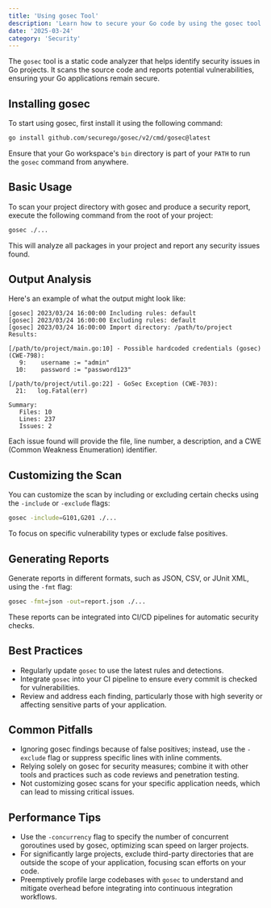 ```yaml
---
title: 'Using gosec Tool'
description: 'Learn how to secure your Go code by using the gosec tool to find common vulnerabilities.'
date: '2025-03-24'
category: 'Security'
---
```


The `gosec` tool is a static code analyzer that helps identify security issues in Go projects. It scans the source code and reports potential vulnerabilities, ensuring your Go applications remain secure.

## Installing gosec

To start using gosec, first install it using the following command:

```bash
go install github.com/securego/gosec/v2/cmd/gosec@latest
```

Ensure that your Go workspace's `bin` directory is part of your `PATH` to run the `gosec` command from anywhere.

## Basic Usage

To scan your project directory with gosec and produce a security report, execute the following command from the root of your project:

```bash
gosec ./...
```

This will analyze all packages in your project and report any security issues found.

## Output Analysis

Here's an example of what the output might look like:

```
[gosec] 2023/03/24 16:00:00 Including rules: default
[gosec] 2023/03/24 16:00:00 Excluding rules: default
[gosec] 2023/03/24 16:00:00 Import directory: /path/to/project
Results:

[/path/to/project/main.go:10] - Possible hardcoded credentials (gosec) (CWE-798):
   9:    username := "admin"
  10:    password := "password123"

[/path/to/project/util.go:22] - GoSec Exception (CWE-703):
  21:   log.Fatal(err)

Summary:
   Files: 10
   Lines: 237
   Issues: 2
```

Each issue found will provide the file, line number, a description, and a CWE (Common Weakness Enumeration) identifier.

## Customizing the Scan

You can customize the scan by including or excluding certain checks using the `-include` or `-exclude` flags:

```bash
gosec -include=G101,G201 ./...
```

To focus on specific vulnerability types or exclude false positives.

## Generating Reports

Generate reports in different formats, such as JSON, CSV, or JUnit XML, using the `-fmt` flag:

```bash
gosec -fmt=json -out=report.json ./...
```

These reports can be integrated into CI/CD pipelines for automatic security checks.

## Best Practices

- Regularly update `gosec` to use the latest rules and detections.
- Integrate `gosec` into your CI pipeline to ensure every commit is checked for vulnerabilities.
- Review and address each finding, particularly those with high severity or affecting sensitive parts of your application.

## Common Pitfalls

- Ignoring gosec findings because of false positives; instead, use the `-exclude` flag or suppress specific lines with inline comments.
- Relying solely on gosec for security measures; combine it with other tools and practices such as code reviews and penetration testing.
- Not customizing gosec scans for your specific application needs, which can lead to missing critical issues.

## Performance Tips

- Use the `-concurrency` flag to specify the number of concurrent goroutines used by gosec, optimizing scan speed on larger projects.
- For significantly large projects, exclude third-party directories that are outside the scope of your application, focusing scan efforts on your code.
- Preemptively profile large codebases with `gosec` to understand and mitigate overhead before integrating into continuous integration workflows.